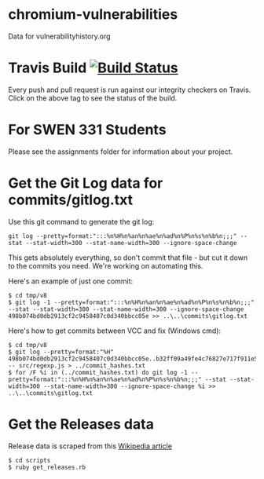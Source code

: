 # chromium-vulnerabilities
Data for vulnerabilityhistory.org

# Travis Build [![Build Status](https://travis-ci.org/andymeneely/chromium-vulnerabilities.svg?branch=master)](https://travis-ci.org/andymeneely/chromium-vulnerabilities)

Every push and pull request is run against our integrity checkers on Travis. Click on the above tag to see the status of the build.

# For SWEN 331 Students

Please see the assignments folder for information about your project.

# Get the Git Log data for commits/gitlog.txt

Use this git command to generate the git log:

```
git log --pretty=format:":::%n%H%n%an%n%ae%n%ad%n%P%n%s%n%b%n;;;" --stat --stat-width=300 --stat-name-width=300 --ignore-space-change
```

This gets absolutely everything, so don't commit that file - but cut it down to the commits you need. We're working on automating this.

Here's an example of just one commit:

```
$ cd tmp/v8
$ git log -1 --pretty=format:":::%n%H%n%an%n%ae%n%ad%n%P%n%s%n%b%n;;;" --stat --stat-width=300 --stat-name-width=300 --ignore-space-change 498b074bd0db2913cf2c9458407c0d340bbcc05e >> ..\..\commits\gitlog.txt
```

Here's how to get commits between VCC and fix (Windows cmd):

```
$ cd tmp/v8
$ git log --pretty=format:"%H" 498b074bd0db2913cf2c9458407c0d340bbcc05e..b32ff09a49fe4c76827e717f911e5a0066bdad4b -- src/regexp.js > ../commit_hashes.txt
$ for /F %i in (../commit_hashes.txt) do git log -1 --pretty=format:":::%n%H%n%an%n%ae%n%ad%n%P%n%s%n%b%n;;;" --stat --stat-width=300 --stat-name-width=300 --ignore-space-change %i >> ..\..\commits\gitlog.txt
```


# Get the Releases data

Release data is scraped from this [Wikipedia article](https://en.wikipedia.org/wiki/Google_Chrome_version_history)

```
$ cd scripts
$ ruby get_releases.rb
```
